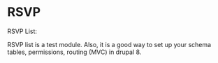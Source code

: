 # RSVP
RSVP List:

RSVP list is a test module. Also, it is a good way to set up your schema tables, permissions, routing (MVC) in drupal 8.

